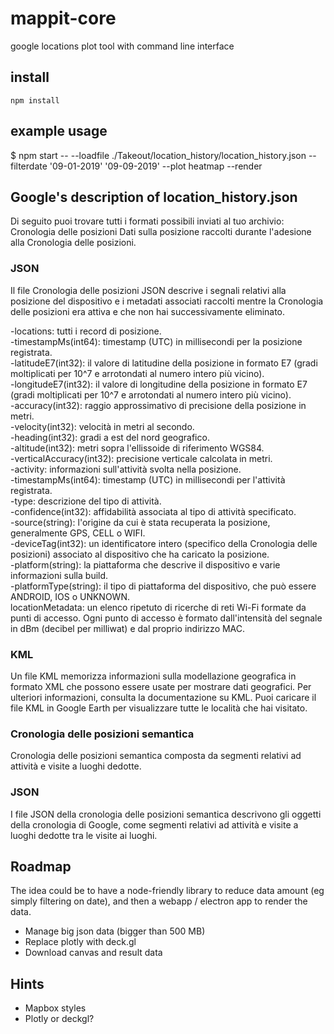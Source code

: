 # mappit-core

google locations plot tool with command line interface

## install

`npm install`

## example usage

$ npm start -- --loadfile ./Takeout/location_history/location_history.json --filterdate '09-01-2019' '09-09-2019' --plot heatmap --render

## Google's description of location_history.json

Di seguito puoi trovare tutti i formati possibili inviati al tuo archivio:
Cronologia delle posizioni
Dati sulla posizione raccolti durante l'adesione alla Cronologia delle posizioni.

### JSON

Il file Cronologia delle posizioni JSON descrive i segnali relativi alla posizione del dispositivo e i metadati associati raccolti mentre la Cronologia delle posizioni era attiva e che non hai successivamente eliminato.

-locations: tutti i record di posizione.  
-timestampMs(int64): timestamp (UTC) in millisecondi per la posizione registrata.  
-latitudeE7(int32): il valore di latitudine della posizione in formato E7 (gradi moltiplicati per 10^7 e arrotondati al numero intero più vicino).  
-longitudeE7(int32): il valore di longitudine della posizione in formato E7 (gradi moltiplicati per 10^7 e arrotondati al numero intero più vicino).  
-accuracy(int32): raggio approssimativo di precisione della posizione in metri.  
-velocity(int32): velocità in metri al secondo.  
-heading(int32): gradi a est del nord geografico.  
-altitude(int32): metri sopra l'ellissoide di riferimento WGS84.  
-verticalAccuracy(int32): precisione verticale calcolata in metri.  
-activity: informazioni sull'attività svolta nella posizione.  
-timestampMs(int64): timestamp (UTC) in millisecondi per l'attività registrata.  
-type: descrizione del tipo di attività.  
-confidence(int32): affidabilità associata al tipo di attività specificato.  
-source(string): l'origine da cui è stata recuperata la posizione, generalmente GPS, CELL o WIFI.  
-deviceTag(int32): un identificatore intero (specifico della Cronologia delle posizioni) associato al dispositivo che ha caricato la posizione.  
-platform(string): la piattaforma che descrive il dispositivo e varie informazioni sulla build.  
-platformType(string): il tipo di piattaforma del dispositivo, che può essere ANDROID, IOS o UNKNOWN.  
locationMetadata: un elenco ripetuto di ricerche di reti Wi-Fi formate da punti di accesso. Ogni punto di accesso è formato dall'intensità del segnale in dBm (decibel per milliwat) e dal proprio indirizzo MAC.

### KML

Un file KML memorizza informazioni sulla modellazione geografica in formato XML che possono essere usate per mostrare dati geografici. Per ulteriori informazioni, consulta la documentazione su KML. Puoi caricare il file KML in Google Earth per visualizzare tutte le località che hai visitato.

### Cronologia delle posizioni semantica

Cronologia delle posizioni semantica composta da segmenti relativi ad attività e visite a luoghi dedotte.

### JSON

I file JSON della cronologia delle posizioni semantica descrivono gli oggetti della cronologia di Google, come segmenti relativi ad attività e visite a luoghi dedotte tra le visite ai luoghi.

## Roadmap

The idea could be to have a node-friendly library to reduce data amount (eg simply filtering on date), and then a webapp / electron app to render the data.

- Manage big json data (bigger than 500 MB)
- Replace plotly with deck.gl
- Download canvas and result data

## Hints

- Mapbox styles
- Plotly or deckgl?
